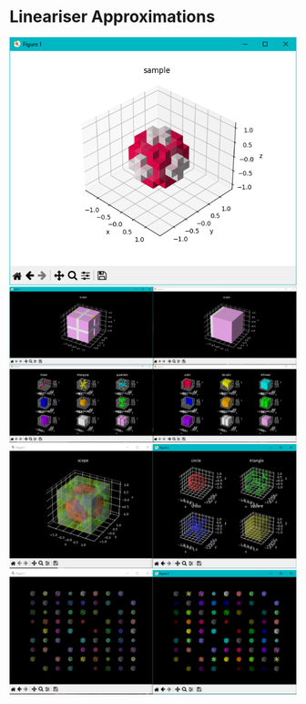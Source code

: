 # Lineariser Approximations

![screenshot](/linear/sample.png)
![screenshot](/linear/figure.png)
![screenshot](/linear/shapes.png)
![screenshot](/linear/quanta.png)